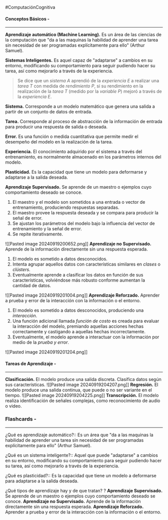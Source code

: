 #ComputaciónCognitiva
#### Conceptos Básicos -
---
**Aprendizaje automático (Machine Learning).** Es un área de las ciencias de la computación que "da a las maquinas la habilidad de aprender una tarea sin necesidad de ser programadas explícitamente para ello" (Arthur Samuel).

**Sistemas Inteligentes.** Es aquel capaz de "adaptarse" a cambios en su entorno, modificando su comportamiento para seguir pudiendo hacer su tarea, así como mejorarlo a través de la experiencia.

> Se dice que un *sistema A* aprendió de la *experiencia E* a realizar una *tarea T* con medida de *rendimiento P*, si su rendimiento en la realización de la *tarea T* (medido por la *variable P*) mejoró a través de la *experiencia E*.

**Sistema.** Corresponde a un modelo matemático que genera una salida a partir de un conjunto de datos de entrada.

**Tarea.** Corresponde al proceso de abstracción de la información de entrada para producir una respuesta de salida o deseada.

**Error.** Es una función o medida cuantitativa que permite medir el desempeño del modelo en la realización de la tarea.

**Experiencia.** El conocimiento adquirido por el sistema a través del entrenamiento, es normalmente almacenado en los parámetros internos del modelo.

**Plasticidad.** Es la capacidad que tiene un modelo para deformarse y adaptarse a la salida deseada.

**Aprendizaje Supervisado.** Se aprende de un maestro o ejemplos cuyo comportamiento deseado se conoce.
1. El maestro y el modelo son sometidos a una entrada o vector de entrenamiento, produciendo respuestas separadas.
2. El maestro provee la respuesta deseada y se compara para producir la señal de error.
3. Se ajustan los parámetros del modelo bajo la influencia del vector de entrenamiento y la señal de error.
4. Se repite iterativamente.

![[Pasted image 20240919200652.png]]
**Aprendizaje no Supervisado.** Aprende de la información directamente sin una respuesta esperada.
1. El modelo es sometido a datos desconocidos.
2. Intenta agrupar aquellos datos con características similares en *clases* o *clústers*.
3. Eventualmente aprende a clasificar los datos en función de sus características, volviéndose más robusto conforme aumentan la cantidad de datos.

![[Pasted image 20240919201004.png]]
**Aprendizaje Reforzado.** Aprender a prueba y error de la interacción con la información o el entorno.
1. El modelo es sometido a datos desconocidos, produciendo una *interacción*.
2. Una función adicional llamada *función de costo* es creada para evaluar la interacción del modelo, premiando aquellas acciones hechas correctamente y castigando a aquellas hechas incorrectamente.
3. Eventualmente, el modelo aprende a interactuar con la información por medio de la *prueba y error*.

![[Pasted image 20240919201204.png]]
#### Tareas de Aprendizaje -
---
**Clasificación.** El modelo produce una salida discreta. Clasifica datos según sus características.
![[Pasted image 20240919204207.png]]
**Regresión.** El modelo produce una salida continua, que puede o no ser variante en el tiempo. 
![[Pasted image 20240919204225.png]]
**Transcripción.** El modelo realiza identificación de señales complejas, como reconocimiento de audio o video.  
### Flashcards -
---
¿Qué es aprendizaje automático?:: Es un área que "da a las maquinas la habilidad de aprender una tarea sin necesidad de ser programadas explícitamente para ello" (Arthur Samuel).
<!--SR:!2024-10-05,9,250-->
<!--SR:!2024-09-22,3,250-->
¿Qué es un sistema inteligente?:: Aquel que puede "adaptarse" a cambios en su entorno, modificando su comportamiento para seguir pudiendo hacer su tarea, así como mejorarlo a través de la experiencia.
<!--SR:!2024-09-28,2,230-->
¿Qué es plasticidad?:: Es la capacidad que tiene un modelo a deformarse para adaptarse a la salida deseada.
<!--SR:!2024-09-28,2,230-->
¿Qué tipos de aprendizaje hay y de que tratan?
?
**Aprendizaje Supervisado.** Se aprende de un maestro o ejemplos cuyo comportamiento deseado se conoce.
**Aprendizaje no Supervisado.** Aprende de la información directamente sin una respuesta esperada.
**Aprendizaje Reforzado.** Aprender a prueba y error de la interacción con la información o el entorno.
<!--SR:!2024-09-29,2,210-->
